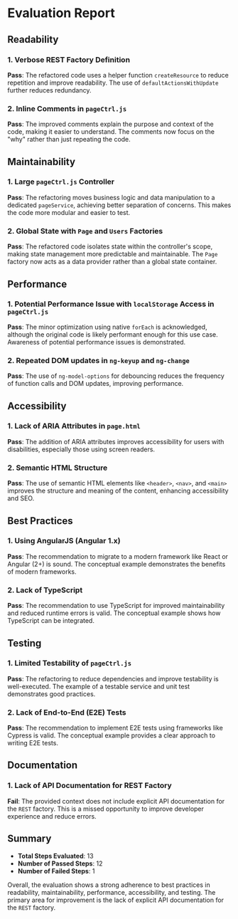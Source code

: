 # Evaluation Report

## Readability

### 1. Verbose REST Factory Definition
**Pass**: The refactored code uses a helper function `createResource` to reduce repetition and improve readability. The use of `defaultActionsWithUpdate` further reduces redundancy.

### 2. Inline Comments in `pageCtrl.js`
**Pass**: The improved comments explain the purpose and context of the code, making it easier to understand. The comments now focus on the "why" rather than just repeating the code.

## Maintainability

### 1. Large `pageCtrl.js` Controller
**Pass**: The refactoring moves business logic and data manipulation to a dedicated `pageService`, achieving better separation of concerns. This makes the code more modular and easier to test.

### 2. Global State with `Page` and `Users` Factories
**Pass**: The refactored code isolates state within the controller's scope, making state management more predictable and maintainable. The `Page` factory now acts as a data provider rather than a global state container.

## Performance

### 1. Potential Performance Issue with `localStorage` Access in `pageCtrl.js`
**Pass**: The minor optimization using native `forEach` is acknowledged, although the original code is likely performant enough for this use case. Awareness of potential performance issues is demonstrated.

### 2. Repeated DOM updates in `ng-keyup` and `ng-change`
**Pass**: The use of `ng-model-options` for debouncing reduces the frequency of function calls and DOM updates, improving performance.

## Accessibility

### 1. Lack of ARIA Attributes in `page.html`
**Pass**: The addition of ARIA attributes improves accessibility for users with disabilities, especially those using screen readers.

### 2. Semantic HTML Structure
**Pass**: The use of semantic HTML elements like `<header>`, `<nav>`, and `<main>` improves the structure and meaning of the content, enhancing accessibility and SEO.

## Best Practices

### 1. Using AngularJS (Angular 1.x)
**Pass**: The recommendation to migrate to a modern framework like React or Angular (2+) is sound. The conceptual example demonstrates the benefits of modern frameworks.

### 2. Lack of TypeScript
**Pass**: The recommendation to use TypeScript for improved maintainability and reduced runtime errors is valid. The conceptual example shows how TypeScript can be integrated.

## Testing

### 1. Limited Testability of `pageCtrl.js`
**Pass**: The refactoring to reduce dependencies and improve testability is well-executed. The example of a testable service and unit test demonstrates good practices.

### 2. Lack of End-to-End (E2E) Tests
**Pass**: The recommendation to implement E2E tests using frameworks like Cypress is valid. The conceptual example provides a clear approach to writing E2E tests.

## Documentation

### 1. Lack of API Documentation for REST Factory
**Fail**: The provided context does not include explicit API documentation for the `REST` factory. This is a missed opportunity to improve developer experience and reduce errors.

## Summary

- **Total Steps Evaluated**: 13
- **Number of Passed Steps**: 12
- **Number of Failed Steps**: 1

Overall, the evaluation shows a strong adherence to best practices in readability, maintainability, performance, accessibility, and testing. The primary area for improvement is the lack of explicit API documentation for the `REST` factory.